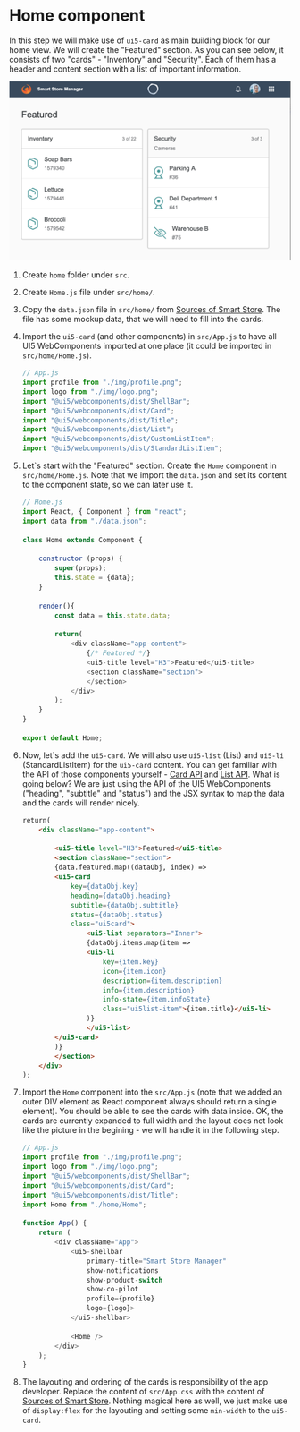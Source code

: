 # Home component

In this step we will make use of ```ui5-card``` as main building block for our home view. We will create the "Featured" section. As you can see below, it consists of two "cards" - "Inventory" and "Security". Each of them has a header and content section with a list of important information.

![Alt text](./step2.png?raw=true "Cards")

1. Create ```home``` folder under ```src```.

2. Create ```Home.js``` file under ```src/home/```.

3. Copy the ```data.json``` file in ```src/home/```
from [Sources of Smart Store](https://github.com/ilhan007/ui5con-app/blob/master/src/home/). The file has some mockup data, that we will need to fill into the cards.

4. Import the ```ui5-card``` (and other components) in ```src/App.js``` to have all UI5 WebComponents imported at one place (it could be imported in ```src/home/Home.js```).

	```js 
	// App.js
	import profile from "./img/profile.png";
	import logo from "./img/logo.png";
	import "@ui5/webcomponents/dist/ShellBar";
	import "@ui5/webcomponents/dist/Card";
	import "@ui5/webcomponents/dist/Title";
	import "@ui5/webcomponents/dist/List";
	import "@ui5/webcomponents/dist/CustomListItem";
	import "@ui5/webcomponents/dist/StandardListItem";
	```

5. Let`s start with the "Featured" section.
Create the ```Home``` component in ```src/home/Home.js```. Note that we import the ```data.json``` and set its content to the component state, so we can later use it.

	```js
	// Home.js
	import React, { Component } from "react";
	import data from "./data.json";

	class Home extends Component {

		constructor (props) {
			super(props);
			this.state = {data};
		}

		render(){
			const data = this.state.data;

			return(
				<div className="app-content">
					{/* Featured */}
					<ui5-title level="H3">Featured</ui5-title>
					<section className="section">
					</section>
				</div>
			);
		}
	}

	export default Home;
	```

6. Now, let`s add the ```ui5-card```. We will also use ```ui5-list``` (List) and ```ui5-li``` (StandardListItem) for the ```ui5-card``` content. 
You can get familiar with the API of those components yourself - [Card API](https://sap.github.io/ui5-webcomponents/playground/components/Card/) and [List API](https://sap.github.io/ui5-webcomponents/playground/components/List/). What is going below?
We are just using the API of the UI5 WebComponents ("heading", "subtitle" and "status") and the JSX syntax to map the data and the cards will render nicely.

	```html
	return(
		<div className="app-content">

			<ui5-title level="H3">Featured</ui5-title>
			<section className="section">
			{data.featured.map((dataObj, index) => 
			<ui5-card
				key={dataObj.key}
				heading={dataObj.heading}
				subtitle={dataObj.subtitle}
				status={dataObj.status}
				class="ui5card">
					<ui5-list separators="Inner">
					{dataObj.items.map(item =>
					<ui5-li
						key={item.key}
						icon={item.icon}
						description={item.description}
						info={item.description}
						info-state={item.infoState}
						class="ui5list-item">{item.title}</ui5-li>
					)}
					</ui5-list>
			</ui5-card>
			)}
			</section>
		</div>
	);
	```

7. Import the ```Home``` component into the ```src/App.js``` (note that we added an outer DIV element as React component always should return a single element). You should be able to see the cards with data inside.  OK, the cards are currently expanded to full width and the layout does not look like the picture in the begining - we will handle it in the following step.
	```js 
	// App.js
	import profile from "./img/profile.png";
	import logo from "./img/logo.png";
	import "@ui5/webcomponents/dist/ShellBar";
	import "@ui5/webcomponents/dist/Card";
	import "@ui5/webcomponents/dist/Title";
	import Home from "./home/Home";

	function App() {
		return (
			<div className="App">
				<ui5-shellbar
					primary-title="Smart Store Manager"
					show-notifications
					show-product-switch
					show-co-pilot
					profile={profile}
					logo={logo}>
				</ui5-shellbar>

				<Home />
			</div>
		);
	}
	```

8. The layouting and ordering of the cards is responsibility of the app developer. Replace the content of ```src/App.css``` with the content of [Sources of Smart Store](https://github.com/ilhan007/ui5con-app/blob/master/src/App.css). Nothing magical here as well, we just make use of ```display:flex``` for the layouting and setting some ```min-width``` to the ```ui5-card```.